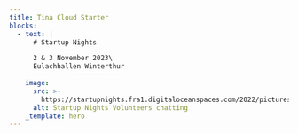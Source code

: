 ```yaml
---
title: Tina Cloud Starter
blocks:
  - text: |
      # Startup Nights

      2 & 3 November 2023\
      Eulachhallen Winterthur
      -----------------------
    image:
      src: >-
        https://startupnights.fra1.digitaloceanspaces.com/2022/pictures/stage.jpg
      alt: Startup Nights Volunteers chatting
    _template: hero
---
```







